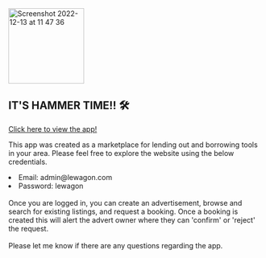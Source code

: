 <img width="150" alt="Screenshot 2022-12-13 at 11 47 36" src="https://user-images.githubusercontent.com/108479068/208302181-09ecd31f-93cf-427d-b824-db3d9f83ba41.png">

<h2>IT'S HAMMER TIME!! 🛠</h2>

<a href="https://itshammertime.herokuapp.com/" target="_blank">Click here to view the app!</a>

This app was created as a marketplace for lending out and borrowing tools in your area. Please feel free to explore the website using the below credentials.
<br>
<li>Email: admin@lewagon.com</li>
<li>Password: lewagon</li>
<br>
Once you are logged in, you can create an advertisement, browse and search for existing listings, and request a booking. Once a booking is created this will alert the advert owner where they can 'confirm' or 'reject' the request. 
<br> 
<br>
Please let me know if there are any questions regarding the app.
